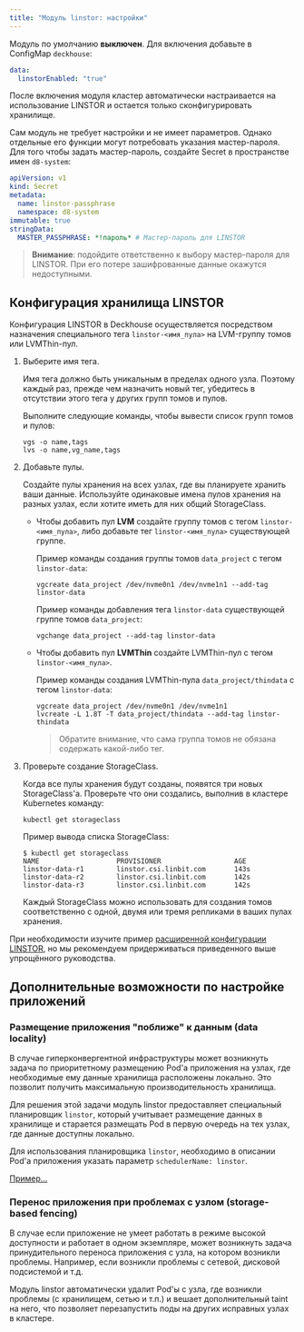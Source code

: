 ```yaml
---
title: "Модуль linstor: настройки"
---
```


Модуль по умолчанию **выключен**. Для включения добавьте в ConfigMap `deckhouse`:

```yaml
data:
  linstorEnabled: "true"
```

После включения модуля кластер автоматически настраивается на использование LINSTOR и остается только сконфигурировать хранилище.

Сам модуль не требует настройки и не имеет параметров. Однако отдельные его функции могут потребовать указания мастер-пароля.  
Для того чтобы задать мастер-пароль, создайте Secret в пространстве имен `d8-system`:

```yaml
apiVersion: v1
kind: Secret
metadata:
  name: linstor-passphrase
  namespace: d8-system
immutable: true
stringData:
  MASTER_PASSPHRASE: *!пароль* # Мастер-пароль для LINSTOR
```

> **Внимание**: подойдите ответственно к выбору мастер-пароля для LINSTOR. При его потере зашифрованные данные окажутся недоступными.

## Конфигурация хранилища LINSTOR

Конфигурация LINSTOR в Deckhouse осуществляется посредством назначения специального тега `linstor-<имя_пула>` на LVM-группу томов или LVMThin-пул.  

1. Выберите имя тега.

   Имя тега должно быть уникальным в пределах одного узла. Поэтому каждый раз, прежде чем назначить новый тег, убедитесь в отсутствии этого тега у других групп томов и пулов.

   Выполните следующие команды, чтобы вывести список групп томов и пулов:

   ```shell
   vgs -o name,tags
   lvs -o name,vg_name,tags
   ```

1. Добавьте пулы.

   Создайте пулы хранения на всех узлах, где вы планируете хранить ваши данные. Используйте одинаковые имена пулов хранения на разных узлах, если хотите иметь для них общий StorageClass.

   - Чтобы добавить пул **LVM** создайте группу томов с тегом `linstor-<имя_пула>`, либо добавьте тег `linstor-<имя_пула>` существующей группе.

     Пример команды создания группы томов `data_project` с тегом `linstor-data`:

     ```shell
     vgcreate data_project /dev/nvme0n1 /dev/nvme1n1 --add-tag linstor-data
     ```

     Пример команды добавления тега `linstor-data` существующей группе томов `data_project`:

     ```shell
     vgchange data_project --add-tag linstor-data
     ```

   - Чтобы добавить пул **LVMThin** создайте LVMThin-пул с тегом `linstor-<имя_пула>`.

     Пример команды создания LVMThin-пула `data_project/thindata` с тегом `linstor-data`:

     ```shell
     vgcreate data_project /dev/nvme0n1 /dev/nvme1n1
     lvcreate -L 1.8T -T data_project/thindata --add-tag linstor-thindata
     ```

     > Обратите внимание, что сама группа томов не обязана содержать какой-либо тег.

1. Проверьте создание StorageClass.

   Когда все пулы хранения будут созданы, появятся три новых StorageClass'а. Проверьте что они создались, выполнив в кластере Kubernetes команду:

   ```shell
   kubectl get storageclass
   ```

   Пример вывода списка StorageClass:

   ```shell
   $ kubectl get storageclass
   NAME                   PROVISIONER                  AGE
   linstor-data-r1        linstor.csi.linbit.com       143s
   linstor-data-r2        linstor.csi.linbit.com       142s
   linstor-data-r3        linstor.csi.linbit.com       142s
   ```

   Каждый StorageClass можно использовать для создания томов соответственно с одной, двумя или тремя репликами в ваших пулах хранения.

При необходимости изучите пример [расширенной конфигурации LINSTOR](advanced_usage.html), но мы рекомендуем придерживаться приведенного выше упрощённого руководства.

## Дополнительные возможности по настройке приложений  

### Размещение приложения "поближе" к данным (data locality)

В случае гиперконвергентной инфраструктуры может возникнуть задача по приоритетному размещению Pod'а приложения на узлах, где необходимые ему данные хранилища расположены локально. Это позволит получить максимальную производительность хранилища.

Для решения этой задачи модуль linstor предоставляет специальный планировщик `linstor`, который учитывает размещение данных в хранилище и старается размещать Pod в первую очередь на тех узлах, где данные доступны локально.

Для использования планировщика `linstor`, необходимо в описании Pod'а приложения указать параметр `schedulerName: linstor`.

[Пример...](usage.html#использование-планировщика-linstor)

### Перенос приложения при проблемах с узлом (storage-based fencing)

В случае если приложение не умеет работать в режиме высокой доступности и работает в одном экземпляре, может возникнуть задача принудительного переноса приложения с узла, на котором возникли проблемы. Например, если возникли проблемы с сетевой, дисковой подсистемой и т.д.
  
Модуль linstor автоматически удалит Pod'ы с узла, где возникли проблемы (с хранилищем, сетью и т.п.) и вешает дополнительный taint на него, что позволяет перезапустить поды на других исправных узлах в кластере.
